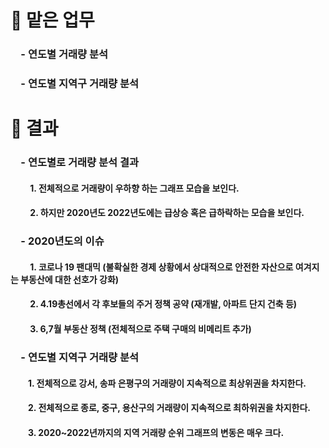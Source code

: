 # :ledger: 맡은 업무

### &emsp;- 연도별 거래량 분석

### &emsp;- 연도별 지역구 거래량 분석

# :pencil: 결과

### &emsp;- 연도별로 거래량 분석 결과

#### &emsp;&emsp; 1. 전체적으로 거래량이 우하향 하는 그래프 모습을 보인다.

#### &emsp;&emsp; 2. 하지만 2020년도 2022년도에는 급상승 혹은 급하락하는 모습을 보인다.

### &emsp;- 2020년도의 이슈

#### &emsp;&emsp; 1. 코로나 19 팬대믹 (불확실한 경제 상황에서 상대적으로 안전한 자산으로 여겨지는 부동산에 대한 선호가 강화)

#### &emsp;&emsp; 2. 4.19총선에서 각 후보들의 주거 정책 공약 (재개발, 아파트 단지 건축 등)

#### &emsp;&emsp; 3. 6,7월 부동산 정책 (전체적으로 주택 구매의 비메리트 추가)

### &emsp;- 연도별 지역구 거래량 분석

#### &emsp;&emsp;1. 전체적으로 강서, 송파 은평구의 거래량이 지속적으로 최상위권을 차지한다.

#### &emsp;&emsp;2. 전체적으로 종로, 중구, 용산구의 거래량이 지속적으로 최하위권을 차지한다.

#### &emsp;&emsp;3. 2020~2022년까지의 지역 거래량 순위 그래프의 변동은 매우 크다.
